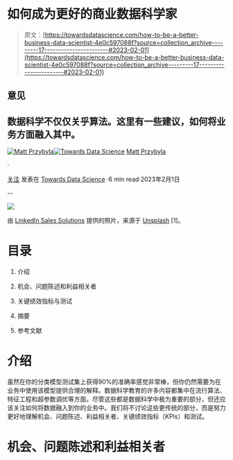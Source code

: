 # 如何成为更好的商业数据科学家

> 原文：[https://towardsdatascience.com/how-to-be-a-better-business-data-scientist-4e0c597088f?source=collection_archive---------17-----------------------#2023-02-01](https://towardsdatascience.com/how-to-be-a-better-business-data-scientist-4e0c597088f?source=collection_archive---------17-----------------------#2023-02-01)

## 意见

## 数据科学不仅仅关乎算法。这里有一些建议，如何将业务方面融入其中。

[](https://datascience2.medium.com/?source=post_page-----4e0c597088f--------------------------------)[![Matt Przybyla](../Images/3b9e714e012e8846b866e4e4b5d689d7.png)](https://datascience2.medium.com/?source=post_page-----4e0c597088f--------------------------------)[](https://towardsdatascience.com/?source=post_page-----4e0c597088f--------------------------------)[![Towards Data Science](../Images/a6ff2676ffcc0c7aad8aaf1d79379785.png)](https://towardsdatascience.com/?source=post_page-----4e0c597088f--------------------------------) [Matt Przybyla](https://datascience2.medium.com/?source=post_page-----4e0c597088f--------------------------------)

·

[关注](https://medium.com/m/signin?actionUrl=https%3A%2F%2Fmedium.com%2F_%2Fsubscribe%2Fuser%2Fabe5272eafd9&operation=register&redirect=https%3A%2F%2Ftowardsdatascience.com%2Fhow-to-be-a-better-business-data-scientist-4e0c597088f&user=Matt+Przybyla&userId=abe5272eafd9&source=post_page-abe5272eafd9----4e0c597088f---------------------post_header-----------) 发表在 [Towards Data Science](https://towardsdatascience.com/?source=post_page-----4e0c597088f--------------------------------) ·6 min read·2023年2月1日[](https://medium.com/m/signin?actionUrl=https%3A%2F%2Fmedium.com%2F_%2Fvote%2Ftowards-data-science%2F4e0c597088f&operation=register&redirect=https%3A%2F%2Ftowardsdatascience.com%2Fhow-to-be-a-better-business-data-scientist-4e0c597088f&user=Matt+Przybyla&userId=abe5272eafd9&source=-----4e0c597088f---------------------clap_footer-----------)

--

[](https://medium.com/m/signin?actionUrl=https%3A%2F%2Fmedium.com%2F_%2Fbookmark%2Fp%2F4e0c597088f&operation=register&redirect=https%3A%2F%2Ftowardsdatascience.com%2Fhow-to-be-a-better-business-data-scientist-4e0c597088f&source=-----4e0c597088f---------------------bookmark_footer-----------)![](../Images/8dea81dd21282f1a6710ae18e6c8950e.png)

由 [LinkedIn Sales Solutions](https://unsplash.com/@linkedinsalesnavigator?utm_source=unsplash&utm_medium=referral&utm_content=creditCopyText) 提供的照片，来源于 [Unsplash](https://unsplash.com/photos/qbDiSp5IqxA?utm_source=unsplash&utm_medium=referral&utm_content=creditCopyText) [1]。

# 目录

1.  介绍

1.  机会、问题陈述和利益相关者

1.  关键绩效指标与测试

1.  摘要

1.  参考文献

# 介绍

虽然在你的分类模型测试集上获得90%的准确率感觉非常棒，但你仍然需要为在业务中使用该模型提供合理的解释。数据科学教育的许多内容都集中在流行算法、特征工程和超参数调优等方面。尽管这些都是数据科学中极为重要的部分，但还应该关注如何将数据融入到你的业务中。我们将不讨论这些更传统的部分，而是努力更好地理解机会、问题陈述、利益相关者、关键绩效指标（KPIs）和测试。

# 机会、问题陈述和利益相关者
